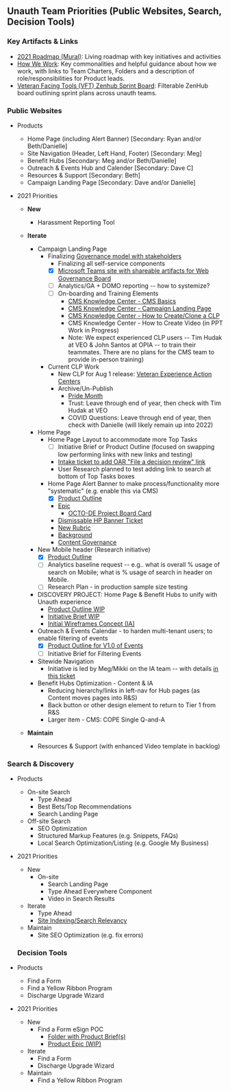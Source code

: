 ## Unauth Team Priorities (Public Websites, Search, Decision Tools)

### Key Artifacts & Links

- [2021 Roadmap (Mural)](https://app.mural.co/t/departmentofveteransaffairs9999/m/departmentofveteransaffairs9999/1606233302345/7ce4ecc84a8d04a12dd3de0ef33600ea86611aad?sender=johnhashimoto4253): Living roadmap with key initiatives and activities
- [How We Work](https://github.com/department-of-veterans-affairs/va.gov-team/blob/master/products/public-websites/how-we-work/README.md): Key commonalities and helpful guidance about how we work, with links to Team Charters, Folders and a description of role/responsibilities for Product leads.
- [Veteran Facing Tools (VFT) Zenhub Sprint Board](https://app.zenhub.com/workspaces/vft-59c95ae5fda7577a9b3184f8/board?repos=133843125,31788863): Filterable ZenHub board outlining sprint plans across unauth teams.

### Public Websites 

- Products
  - Home Page (including Alert Banner) [Secondary: Ryan and/or Beth/Danielle]
  - Site Navigation (Header, Left Hand, Footer) [Secondary: Meg]
  - Benefit Hubs [Secondary: Meg and/or Beth/Danielle]
  - Outreach & Events Hub and Calender [Secondary: Dave C]
  - Resources & Support [Secondary: Beth]
  - Campaign Landing Page [Secondary: Dave and/or Danielle]

- 2021 Priorities
  - **New**
    - Harassment Reporting Tool
  - **Iterate**
    - Campaign Landing Page
      - Finalizing [Governance model with stakeholders](https://github.com/department-of-veterans-affairs/va.gov-team/blob/master/products/content/tier-2-content-IA-and-design/campaign-landing-page-templates/governance-model/read-me.md)
        - Finalizing all self-service components
        - [X] [Microsoft Teams site with shareable artifacts for Web Governance Board](https://teams.microsoft.com/l/team/19%3a0PwhhN1I-X_rH2qjwRgqZSbQXA8PKa53mL_0OKm-xpM1%40thread.tacv2/conversations?groupId=d791b7ac-7e88-4e65-a956-8abcc683d26f&tenantId=e95f1b23-abaf-45ee-821d-b7ab251ab3bf)
        - [ ] Analytics/GA + DOMO reporting -- how to systemize?
        - [ ] On-boarding and Training Elements
          - [CMS Knowledge Center - CMS Basics](https://prod.cms.va.gov/help/cms-basics)
          - [CMS Knowledge Center - Campaign Landing Page ](https://prod.cms.va.gov/help/campaign-landing-pages/campaign-landing-pages)
          - [CMS Knowledge Center - How to Create/Clone a CLP](https://prod.cms.va.gov/help/campaign-landing-pages/clone-a-campaign-landing-page)
          - CMS Knowledge Center - How to Create Video (in PPT Work in Progress)
          - Note: We expect experienced CLP users -- Tim Hudak at VEO & John Santos at OPIA -- to train their teammates.  There are no plans for the CMS team to provide in-person training)
      - Current CLP Work
        - New CLP for Aug 1 release: [Veteran Experience Action Centers](https://github.com/department-of-veterans-affairs/va.gov-team/issues/27515)
        - Archive/Un-Publish
          - [Pride Month](https://github.com/department-of-veterans-affairs/va.gov-team/issues/27904)
          - Trust: Leave through end of year, then check with Tim Hudak at VEO
          - COVID Questions: Leave through end of year, then check with Danielle (will likely remain up into 2022)
    - Home Page 
      - Home Page Layout to accommodate more Top Tasks
        - [ ] Initiative Brief or Product Outline (focused on swapping low performing links with new links and testing)
        - [Intake ticket to add OAR "File a decision review" link](https://github.com/department-of-veterans-affairs/va.gov-team/issues/26276)
        - User Research planned to test adding link to search at bottom of Top Tasks boxes
      - Home Page Alert Banner to make process/functionality more "systematic" (e.g. enable this via CMS)
        - [X] [Product Outline](https://github.com/department-of-veterans-affairs/va.gov-team/blob/master/products/public-websites/home-page-banner/product-outline.md)
        - [Epic](https://github.com/department-of-veterans-affairs/va.gov-team/issues/26991)
          - [OCTO-DE Project Board Card](https://github.com/department-of-veterans-affairs/digital-experience-products/issues/425)
        - [Dismissable HP Banner Ticket](https://github.com/department-of-veterans-affairs/va.gov-team/issues/27240)
        - [New Rubric](https://github.com/department-of-veterans-affairs/va.gov-team/blob/master/products/content/banners/Banner-Alert%20Rubric.md) 
        - [Background](https://github.com/department-of-veterans-affairs/va.gov-team/blob/master/products/content/banners/banner-alerts.md)
        - [Content Governance](https://github.com/department-of-veterans-affairs/va.gov-team/blob/master/products/global/banners/VA.gov-homepage-banner-texts-preapproved-v5-020919.pdf)
     - New Mobile header (Research initiative)
        - [X] [Product Outline](https://github.com/department-of-veterans-affairs/va.gov-team/blob/master/products/public-websites/home-page/new-mobile-header/product-outline.md)
        - [ ] Analytics baseline request -- e.g.. what is overall % usage of search on Mobile; what is % usage of search in header on Mobile. 
        - [ ] Research Plan - in production sample size testing
     - DISCOVERY PROJECT: Home Page & Benefit Hubs to unify with Unauth experience
        - [Product Outline WIP](https://github.com/department-of-veterans-affairs/va.gov-team/blob/master/teams/vsa/teams/public-websites/Benefit%20Hub%202.0%20Product%20Outline.md)
        - [Initiative Brief WIP](https://github.com/department-of-veterans-affairs/va.gov-team/blob/master/products/public-websites/Benefit%20Hub/Benefit%20Hub%20Optimization%20Initiative%20Brief.md)
        - [Initial Wireframes Concept (IA)](https://app.mural.co/t/departmentofveteransaffairs9999/m/departmentofveteransaffairs9999/1620919229869/557b3f36f36ae4f6b9b6073ae7fa58263ef64ff9?sender=johnhashimoto4253)
    - Outreach & Events Calendar - to harden multi-tenant users; to enable filtering of events
      - [X] [Product Outline for V1.0 of Events](https://github.com/department-of-veterans-affairs/va.gov-team/blob/master/products/outreach-events/product-outline.md)
      - [ ] Initiative Brief for Filtering Events
    - Sitewide Navigation
      - Initiative is led by Meg/Mikki on the IA team -- with details [in this ticket](https://github.com/department-of-veterans-affairs/digital-experience-products/issues/277)
    - Benefit Hubs Optimization - Content & IA 
      - Reducing hierarchy/links in left-nav for Hub pages (as Content moves pages into R&S)
      - Back button or other design element to return to Tier 1 from R&S
      - Larger item - CMS: COPE Single Q-and-A

  - **Maintain**
    - Resources & Support (with enhanced Video template in backlog)

### Search & Discovery

- Products
  - On-site Search
    - Type Ahead
    - Best Bets/Top Recommendations
    - Search Landing Page
  - Off-site Search 
    - SEO Optimization
    - Structured Markup Features (e.g. Snippets, FAQs)
    - Local Search Optimization/Listing (e.g. Google My Business)

- 2021 Priorities
  - New
    - On-site
      - Search Landing Page
      - Type Ahead Everywhere Component
      - Video in Search Results
  - Iterate
    - Type Ahead
    - [Site Indexing/Search Relevancy](https://github.com/department-of-veterans-affairs/va.gov-team/issues/25556)
  - Maintain
    - Site SEO Optimization (e.g. fix errors)
  
  
  ### Decision Tools
  
- Products
  - Find a Form
  - Find a Yellow Ribbon Program
  - Discharge Upgrade Wizard

- 2021 Priorities
  - New
    - Find a Form eSign POC
      - [Folder with Product Brief(s)](https://github.com/department-of-veterans-affairs/va.gov-team/tree/master/products/find-a-va-form/e-application)
      - [Product Epic (WIP)](https://github.com/department-of-veterans-affairs/va.gov-team/issues/27461)
  - Iterate
    - Find a Form
    - Discharge Upgrade Wizard
  - Maintain
    - Find a Yellow Ribbon Program

